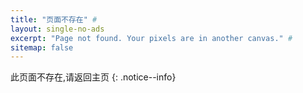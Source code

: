 ```yaml
---
title: "页面不存在" #
layout: single-no-ads
excerpt: "Page not found. Your pixels are in another canvas." #
sitemap: false
---
```


此页面不存在,请返回主页
{: .notice--info}
